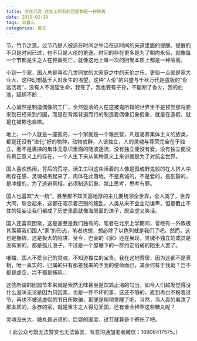 ```yaml
---
title: 写在元宵-这地上所有的团圆都是一种隔离
date: 2019-02-19 
tags: 郭暮云
categories: 散文
---
```

节，竹节之意。过节乃是人被造在时间之中活在这时间的夹道里面的提醒。提醒的不只是时间已过，也不只是人伦的更迭。时间的存在更多是为了朝向永恒，就像每一个节都是生之人在预备死亡，就像这地上每一次的团聚本质上都是一种隔离。

小到一个家，国人总是喜欢几世同堂的大家庭之中的天伦之乐，更俗一点就是家大业大，这种幻想基于人对永生的渴望，这种“人伦”的兴盛与千秋万代是盗版的“永远活着”，没有人不渴望生命，我死了，我也要有子孙，不能断了香火，我的血液，延绵不断...

人心诚然是制造偶像的工厂，全然堕落的人在这被鬼所辖的世界里不是预尝那将要来到已经来到的国，而是在背叛背道而行的制造着偶像幻象假象，就是在造假，就是在被欺也自欺。

地上，一个人就是一座孤岛，一个家就是一个难民营，凡是渴慕集体主义的族类，都是还没有“进化”好的物种，动物成群，人该独立，人的灵魂与尊荣完全在于独立，而不是裹挟的集体无意识里面的随波逐流，没有独立便没有爱，没有独立便没有真正意义上的存在，一个人生下来从某种意义上来讲就是为了对抗全世界。

国人喜欢热闹，背后的荒凉，活生生叫这些活着的人像是孤魂野鬼般的在人挤人中刷存在感，灵魂被吊起来了，肉体在此落地。不是真诚的，不是爱的，是割裂的，是冲撞的，为了逃避真相，必须制造幻象，禁止思考，思考有罪。

国人也喜欢“大一统”，甚至那不知天高地厚的主儿要统领全世界，全人类了，世界大同，联合起来，这都在昭示着巴别的叛乱，人类从来不会主动谦卑，但是截止不住的狂妄让我们都成了历史里面就像海里面的沫子，既空虚又笑话。

国人还喜欢团聚，这是甚至是我们独有的，笔者在北京上学期间，曾经有一外教极其羡慕我们国人“家”的形态，笔者也想，想必除了以色列就是我们了吧。然而，这也是捆绑，这是极大的陷阱，至今，巴金的《家》还在展现，灵魂不独立的成员是没有家的，都是孤儿浪子，不过是一个屋檐下的一群约定俗成的陌生人罢了。

唯独，国人不爱自己的灵魂，不知道独立的宝贵。我在这地寄居，因为这都不是真相，唯一真实的，归属的只有那差我来的予我的使命而已，其余何有于我哉？岂不都是虚空，岂不都是捕风...

这些所谓的团圆节本来就是索然无味甚至是饮鸩止渴的勾当，如今人们越发觉得没什么滋味无论是因为何因素，也是一件不坏的事，这还不够的，直到再也不盼着过节，再也不被这虚假的节日所欺骗，那便是稍稍觉醒了吧，当然，当人真的看清了那本质的，永存的家，就是重生之人得见天国，还有谁会稀罕这些糖丸呢？

灵魂没长大，糖丸是必须的，巨婴的国度，过节就算是个寄托了吧。

（ 此公众号既无法赞赏也无法留言，有意沟通加笔者微信：18906417575。）


